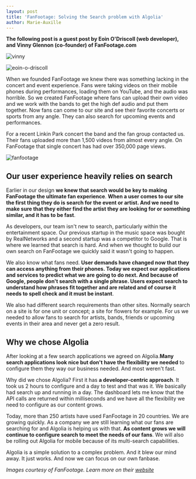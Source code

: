 ```yaml
---
layout: post
title: 'FanFootage: Solving the Search problem with Algolia'
author: Marie-Auxille
---
```


**The following post is a guest post by Eoin O'Driscoll (web developer), and Vinny Glennon (co-founder) of FanFootage.com**

![vinny][1]

![eoin-o-driscoll][2]

When we founded FanFootage we knew there was something lacking in the concert
and event experience. Fans were taking videos on their mobile phones during
performances, loading them on YouTube, and the audio was horrible. So we
created FanFootage where fans can upload their own video and we work with the
bands to get the high def audio and put them together. Now fans can come to
our site and see their favorite concerts or sports from any angle. They can
also search for upcoming events and performances.

For a recent Linkin Park concert the band and the fan group contacted us.
Their fans uploaded more than 1,500 videos from almost every angle. On
FanFootage that single concert has had over 350,000 page views.

![fanfootage][3]

## Our user experience heavily relies on search

Earlier in our design **we knew that search would be key to making FanFootage
the ultimate fan experience**. **When a user comes to our site the first thing
they do is search for the event or artist. And we need to make sure that they
either find the artist they are looking for or something similar, and it has
to be fast**.

As developers, our team isn't new to search, particularly within the
entertainment space. Our previous startup in the music space was bought by
RealNetworks and a second startup was a competitor to Google. That is where we
learned that search is hard. And when we thought to build our own search on
FanFootage we quickly said it wasn't going to happen.

We also know what fans need. **User demands have changed now that they can
access anything from their phones. Today we expect our applications and
services to predict what we are going to do next. And because of Google,
people don't search with a single phrase. Users expect search to understand
how phrases fit together and are related and of course it needs to spell check
and it must be instant**.

We also had different search requirements than other sites. Normally search on
a site is for one unit or concept; a site for flowers for example. For us we
needed to allow fans to search for artists, bands, friends or upcoming events
in their area and never get a zero result.

## Why we chose Algolia

After looking at a few search applications we agreed on Algolia.**Many search
applications look nice but don't have the flexibility we needed** to configure
them they way our business needed. And most weren't fast.

Why did we chose Algolia? First it has **a developer-centric approach**. It
took us 2 hours to configure and a day to test and that was it. We basically
had search up and running in a day. The dashboard lets me know that the API
calls are returned within milliseconds and we have all the flexibility we need
to configure as our content grows.

Today, more than 250 artists have used FanFootage in 20 countries. We are
growing quickly. As a company we are still learning what our fans are
searching for and Algolia is helping us with that. **As content grows we will
continue to configure search to meet the needs of our fans**. We will also be
rolling out Algolia for mobile because of its multi-search capabilities.

Algolia is a simple solution to a complex problem. And it blew our mind away.
It just works. And now we can focus on our own fanbase.

_Images courtesy of FanFootage. Learn more on their
[website][4]_


[1]: ./assets/vinny.png
[2]: ./assets/eoin-o-driscoll.png
[3]: ./assets/fanfootage.gif
[4]: https://fanfootage.com/
